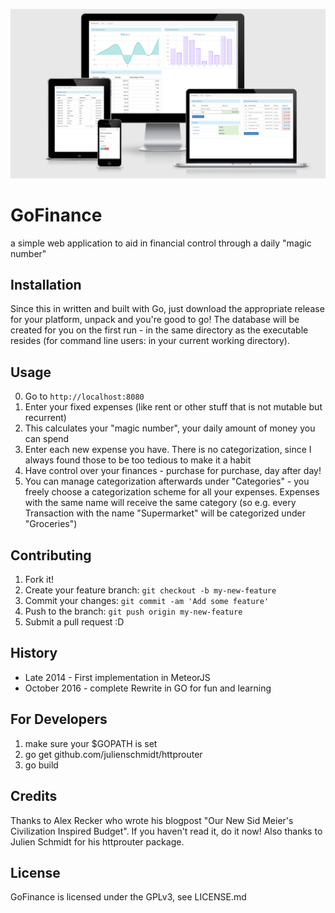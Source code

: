 ![Image](banner.png)


# GoFinance

a simple web application to aid in financial control through a daily "magic number"

## Installation

Since this in written and built with Go, just download the appropriate release for your platform, unpack and you're good to go! The database will be created for you on the first run - in the same directory as the executable resides (for command line users: in your current working directory).

## Usage

0. Go to `http://localhost:8080`
1. Enter your fixed expenses (like rent or other stuff that is not mutable but recurrent)
2. This calculates your "magic number", your daily amount of money you can spend
3. Enter each new expense you have. There is no categorization, since I always found those to be too tedious to make it a habit
4. Have control over your finances - purchase for purchase, day after day!
5. You can manage categorization afterwards under "Categories" - you freely choose a categorization scheme for all your expenses. Expenses with the same name will receive the same category (so e.g. every Transaction with the name "Supermarket" will be categorized under "Groceries")

## Contributing

1. Fork it!
2. Create your feature branch: `git checkout -b my-new-feature`
3. Commit your changes: `git commit -am 'Add some feature'`
4. Push to the branch: `git push origin my-new-feature`
5. Submit a pull request :D

## History

* Late 2014 - First implementation in MeteorJS
* October 2016 - complete Rewrite in GO for fun and learning

## For Developers

1. make sure your $GOPATH is set
2. go get github.com/julienschmidt/httprouter
3. go build

## Credits

Thanks to Alex Recker who wrote his blogpost "Our New Sid Meier's Civilization Inspired Budget".
If you haven't read it, do it now!
Also thanks to Julien Schmidt for his httprouter package.

## License

GoFinance is licensed under the GPLv3, see LICENSE.md
